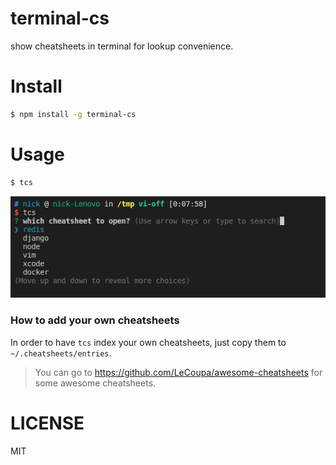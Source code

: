 # terminal-cs
show cheatsheets in terminal for lookup convenience.

# Install
```bash
$ npm install -g terminal-cs
```

# Usage
```bash
$ tcs
```
![](./search.png)

### How to add your own cheatsheets
In order to have `tcs` index your own cheatsheets, just copy them to `~/.cheatsheets/entries`.
> You can go to https://github.com/LeCoupa/awesome-cheatsheets for some awesome cheatsheets.

# LICENSE
MIT
